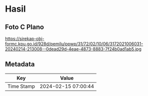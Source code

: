 # Hasil

## Foto C Plano

https://sirekap-obj-formc.kpu.go.id/928d/pemilu/ppwp/31/72/02/10/06/3172021006031-20240214-213008--0dead29d-4eae-4873-8883-7f24b0ad1ab5.jpg


## Metadata

| Key        | Value               |
| ---------- | ------------------- |
| Time Stamp | 2024-02-15 07:00:44 |



